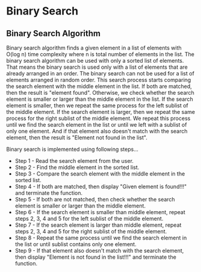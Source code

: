 # Binary Search

## Binary Search Algorithm

Binary search algorithm finds a given element in a list of elements with O(log n) time complexity where n is total number of elements in the list. The binary search algorithm can be used with only a sorted list of elements. That means the binary search is used only with a list of elements that are already arranged in an order. The binary search can not be used for a list of elements arranged in random order. This search process starts comparing the search element with the middle element in the list. If both are matched, then the result is "element found". Otherwise, we check whether the search element is smaller or larger than the middle element in the list. If the search element is smaller, then we repeat the same process for the left sublist of the middle element. If the search element is larger, then we repeat the same process for the right sublist of the middle element. We repeat this process until we find the search element in the list or until we left with a sublist of only one element. And if that element also doesn't match with the search element, then the result is "Element not found in the list".

Binary search is implemented using following steps...

  - Step 1 - Read the search element from the user.
  - Step 2 - Find the middle element in the sorted list.
  - Step 3 - Compare the search element with the middle element in the sorted list.
  - Step 4 - If both are matched, then display "Given element is found!!!" and terminate the function.
  - Step 5 - If both are not matched, then check whether the search element is smaller or larger than the middle element.
  - Step 6 - If the search element is smaller than middle element, repeat steps 2, 3, 4 and 5 for the left sublist of the middle element.
  - Step 7 - If the search element is larger than middle element, repeat steps 2, 3, 4 and 5 for the right sublist of the middle element.
  - Step 8 - Repeat the same process until we find the search element in the list or until sublist contains only one element.
  - Step 9 - If that element also doesn't match with the search element, then display "Element is not found in the list!!!" and terminate the function.

